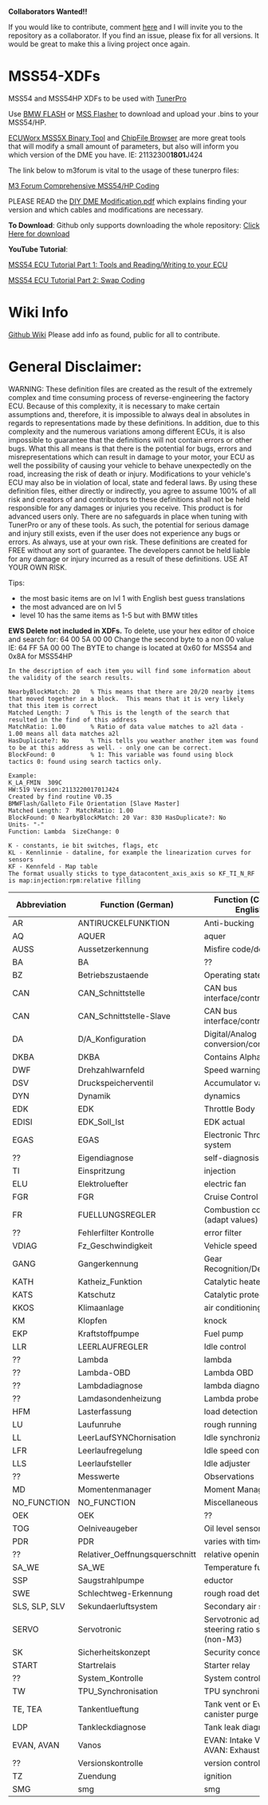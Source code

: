 **Collaborators Wanted!!**

If you would like to contribute, comment [here](https://github.com/saildot4k/MSS54-XDFs/issues/6) and I will invite you to the repository as a collaborator. If you find an issue, please fix for all versions. It would be great to make this a living project once again.


# MSS54-XDFs
MSS54 and MSS54HP XDFs to be used with [TunerPro](http://www.tunerpro.net/)

Use [BMW FLASH](http://bimmersoftware.com/bmwflash) or [MSS Flasher](http://www.msstuning.com/mssflasher.html) to download and upload your .bins to your MSS54/HP.

[ECUWorx MSS5X Binary Tool](http://www.ecuworx.co.uk/uploads/MSS52_54_Binary_Modificaton_Tool_V1.5.3D.exe) and [ChipFile Browser](https://sourceforge.net/projects/chipfilebrowser/) are more great tools that will modify a small amount of parameters, but also will inform you which version of the DME you have. IE: 21132300**1801**J424

The link below to m3forum is vital to the usage of these tunerpro files:

[M3 Forum Comprehensive MSS54/HP Coding](http://www.m3forum.net/m3forum/forumdisplay.php?f=109)

PLEASE READ the [DIY DME Modification.pdf](https://github.com/saildot4k/MSS54-XDFs/raw/master/DIY%20DME%20Modification.pdf) which explains finding your version and which cables and modifications are necessary.

**To Download**: Github only supports downloading the whole repository:
[Click Here for download](https://github.com/saildot4k/MSS54-XDFs/archive/master.zip)

**YouTube Tutorial**:

[MSS54 ECU Tutorial Part 1: Tools and Reading/Writing to your ECU](https://youtu.be/jihFbGqWqjg)

[MSS54 ECU Tutorial Part 2: Swap Coding](https://youtu.be/SqrSyWNfMe8)

# Wiki Info

[Github Wiki](https://github.com/saildot4k/MSS54-XDFs/wiki) Please add info as found, public for all to contribute. 

# General Disclaimer:
WARNING: These definition files are created as the result of the extremely complex and time consuming process of reverse-engineering the factory ECU. Because of this complexity, it is necessary to make certain assumptions and, therefore, it is impossible to always deal in absolutes in regards to representations made by these definitions. In addition, due to this complexity and the numerous variations among different ECUs, it is also impossible to guarantee that the definitions will not contain errors or other bugs. What this all means is that there is the potential for bugs, errors and misrepresentations which can result in damage to your motor, your ECU as well the possibility of causing your vehicle to behave unexpectedly on the road, increasing the risk of death or injury. Modifications to your vehicle's ECU may also be in violation of local, state and federal laws. By using these definition files, either directly or indirectly, you agree to assume 100% of all risk and creators of and contributors to these definitions shall not be held responsible for any damages or injuries you receive. This product is for advanced users only. There are no safeguards in place when tuning with TunerPro or any of these tools. As such, the potential for serious damage and injury still exists, even if the user does not experience any bugs or errors. As always, use at your own risk.  These definitions are created for FREE without any sort of guarantee. The developers cannot be held liable for any damage or injury incurred as a result of these definitions. USE AT YOUR OWN RISK.

 Tips:

 - the most basic items are on lvl 1 with English best guess translations
 - the most advanced are on lvl 5
 - level 10 has the same items as 1-5 but with BMW titles

**EWS Delete not included in XDFs.**
To delete, use your hex editor of choice and search for: 64 00 5A 00 00
Change the second byte to a non 00 value IE:             64 FF 5A 00 00
The BYTE to change is located at 0x60 for MSS54 and 0x8A for MSS54HP

```  
In the description of each item you will find some information about the validity of the search results.

NearbyBlockMatch: 20   % This means that there are 20/20 nearby items that moved together in a block.  This means that it is very likely that this item is correct
Matched Length: 7      % This is the length of the search that resulted in the find of this address
MatchRatio: 1.00       % Ratio of data value matches to a2l data - 1.00 means all data matches a2l
HasDuplicate?: No      % This tells you weather another item was found to be at this address as well. - only one can be correct.
BlockFound: 0          % 1: This variable was found using block tactics 0: found using search tactics only.

Example:
K_LA_FMIN  309C
HW:519 Version:211322001701J424
Created by find routine V0.35
BMWFlash/Galleto File Orientation [Slave Master]
Matched Length: 7  MatchRatio: 1.00
BlockFound: 0 NearbyBlockMatch: 20 Var: 830 HasDuplicate?: No
Units- "-"  
Function: Lambda  SizeChange: 0
```

```
K - constants, ie bit switches, flags, etc
KL - Kennlinnie - dataline, for example the linearization curves for sensors
KF - Kennfeld - Map table
The format usually sticks to type_datacontent_axis_axis so KF_TI_N_RF is map:injection:rpm:relative filling
  ```

| **Abbreviation** | **Function (German)** | **Function (Common English)** |
| --- | --- | --- |
| AR | ANTIRUCKELFUNKTION | Anti-bucking |
| AQ | AQUER | aquer |
| AUSS | Aussetzerkennung | Misfire code/detection |
| BA | BA | ?? |
| BZ | Betriebszustaende | Operating states |
| CAN | CAN_Schnittstelle | CAN bus interface/control |
| CAN | CAN_Schnittstelle-Slave | CAN bus interface/control slave |
| DA | D/A_Konfiguration | Digital/Analog conversion/configuration |
| DKBA | DKBA | Contains Alpha-N map |
| DWF | Drehzahlwarnfeld | Speed warning field |
| DSV | Druckspeicherventil | Accumulator valve |
| DYN | Dynamik | dynamics |
| EDK | EDK | Throttle Body |
| EDISI | EDK_Soll_Ist | EDK actual |
| EGAS | EGAS | Electronic Throttle system |
| ?? | Eigendiagnose | self-diagnosis |
| TI | Einspritzung | injection |
| ELU | Elektroluefter | electric fan |
| FGR | FGR | Cruise Control |
| FR | FUELLUNGSREGLER | Combustion controller (adapt values) |
| ?? | Fehlerfilter Kontrolle | error filter |
| VDIAG | Fz_Geschwindigkeit | Vehicle speed |
| GANG | Gangerkennung | Gear Recognition/Detection |
| KATH | Katheiz_Funktion | Catalytic heater function |
| KATS | Katschutz | Catalytic protection |
| KKOS | Klimaanlage | air conditioning |
| KM | Klopfen | knock |
| EKP | Kraftstoffpumpe | Fuel pump |
| LLR | LEERLAUFREGLER | Idle control |
| ?? | Lambda | lambda |
| ?? | Lambda-OBD | Lambda OBD |
| ?? | Lambdadiagnose | lambda diagnosis |
| ?? | Lamdasondenheizung | Lambda probe heating |
| HFM | Lasterfassung | load detection |
| LU | Laufunruhe | rough running |
| LL | LeerLaufSYNChornisation | Idle synchronization |
| LFR | Leerlaufregelung | Idle speed control |
| LLS | Leerlaufsteller | Idle adjuster |
| ?? | Messwerte | Observations |
| MD | Momentenmanager | Moment Manager |
| NO_FUNCTION | NO_FUNCTION | Miscellaneous |
| OEK | OEK | ?? |
| TOG | Oelniveaugeber | Oil level sensor/readings |
| PDR | PDR | varies with time (?) |
| ?? | Relativer_Oeffnungsquerschnitt | relative opening cross |
| SA_WE | SA_WE | Temperature functions |
| SSP | Saugstrahlpumpe | eductor |
| SWE | Schlechtweg-Erkennung | rough road detection |
| SLS, SLP, SLV | Sekundaerluftsystem | Secondary air system |
| SERVO | Servotronic | Servotronic adjustable steering ratio system (non-M3) |
| SK | Sicherheitskonzept | Security concept |
| START | Startrelais | Starter relay |
| ?? | System_Kontrolle | System control |
| TW | TPU_Synchronisation | TPU synchronization |
| TE, TEA | Tankentlueftung | Tank vent or Evaporator canister purge control |
| LDP | Tankleckdiagnose | Tank leak diagnosis |
| EVAN, AVAN | Vanos | EVAN: Intake Vanos, AVAN: Exhaust Vanos |
| ?? | Versionskontrolle | version control |
| TZ | Zuendung | ignition |
| SMG | smg | smg |
